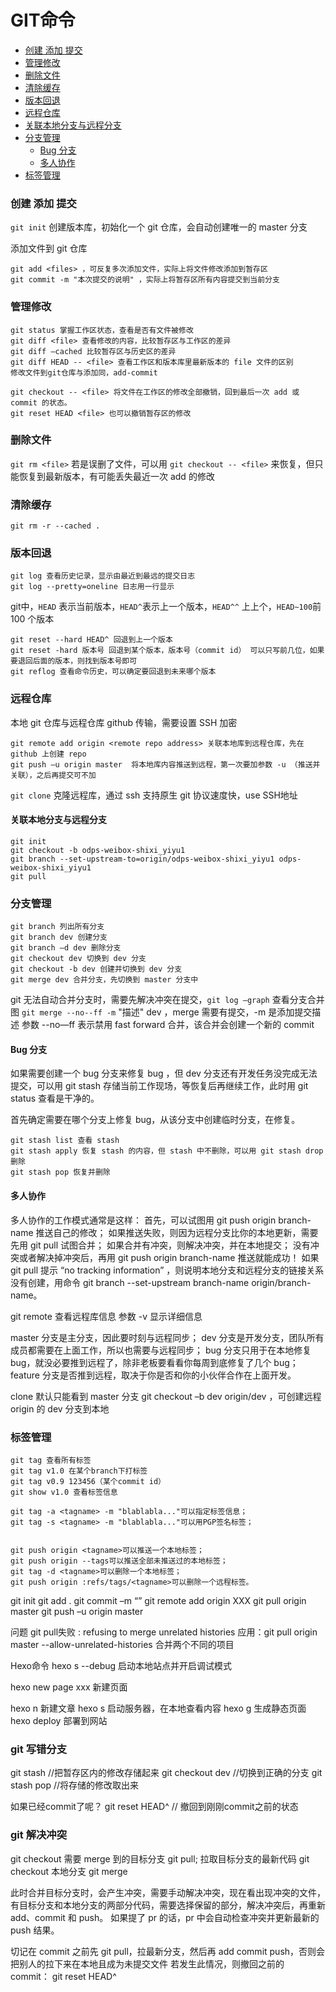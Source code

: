 # GIT命令
<!-- GFM-TOC -->
* [创建 添加 提交](#创建-添加-提交)
* [管理修改](#管理修改)
* [删除文件](#删除文件)
* [清除缓存](#清除缓存)
* [版本回退](#版本回退)
* [远程仓库](#远程仓库)
* [关联本地分支与远程分支](#关联本地分支与远程分支)
* [分支管理](#分支管理)
	* [Bug 分支](#bug-分支)
	* [多人协作](#多人协作)
* [标签管理](#标签管理)
<!-- GFM-TOC -->

### 创建 添加 提交
`git init` 创建版本库，初始化一个 git 仓库，会自动创建唯一的 master 分支

添加文件到 git 仓库
```
git add <files> ，可反复多次添加文件，实际上将文件修改添加到暂存区
git commit -m "本次提交的说明" ，实际上将暂存区所有内容提交到当前分支
```

### 管理修改
```
git status 掌握工作区状态，查看是否有文件被修改
git diff <file> 查看修改的内容，比较暂存区与工作区的差异
git diff –cached 比较暂存区与历史区的差异
git diff HEAD -- <file> 查看工作区和版本库里最新版本的 file 文件的区别
修改文件到git仓库与添加同，add-commit

git checkout -- <file> 将文件在工作区的修改全部撤销，回到最后一次 add 或 commit 的状态。
git reset HEAD <file> 也可以撤销暂存区的修改
```

### 删除文件
`git rm <file>` 
若是误删了文件，可以用 `git checkout -- <file>` 来恢复，但只能恢复到最新版本，有可能丢失最近一次 add 的修改

### 清除缓存
`git rm -r --cached .`

### 版本回退
```
git log 查看历史记录，显示由最近到最远的提交日志
git log --pretty=oneline 日志用一行显示
```

git中，`HEAD` 表示当前版本，`HEAD^`表示上一个版本，`HEAD^^` 上上个，`HEAD~100`前 100 个版本
```
git reset --hard HEAD^ 回退到上一个版本
git reset -hard 版本号 回退到某个版本，版本号（commit id） 可以只写前几位，如果要退回后面的版本，则找到版本号即可
git reflog 查看命令历史，可以确定要回退到未来哪个版本
```

### 远程仓库
本地 git 仓库与远程仓库 github 传输，需要设置 SSH 加密

```
git remote add origin <remote repo address> 关联本地库到远程仓库，先在 github 上创建 repo
git push –u origin master  将本地库内容推送到远程，第一次要加参数 -u （推送并关联），之后再提交可不加
```

`git clone` 克隆远程库，通过 ssh 支持原生 git 协议速度快，use SSH地址

#### 关联本地分支与远程分支
```
git init
git checkout -b odps-weibox-shixi_yiyu1
git branch --set-upstream-to=origin/odps-weibox-shixi_yiyu1 odps-weibox-shixi_yiyu1
git pull
```

### 分支管理
```
git branch 列出所有分支
git branch dev 创建分支
git branch –d dev 删除分支
git checkout dev 切换到 dev 分支
git checkout -b dev 创建并切换到 dev 分支
git merge dev 合并分支，先切换到 master 分支中
```

git 无法自动合并分支时，需要先解决冲突在提交，`git log –graph` 查看分支合并图
`git merge --no--ff -m` "描述" dev ，merge 需要有提交，-m 是添加提交描述 
参数 --no—ff 表示禁用 fast forward 合并，该合并会创建一个新的 commit

#### Bug 分支
如果需要创建一个 bug 分支来修复 bug ，但 dev 分支还有开发任务没完成无法提交，可以用 git stash 存储当前工作现场，等恢复后再继续工作，此时用 git status 查看是干净的。

首先确定需要在哪个分支上修复 bug，从该分支中创建临时分支，在修复。
```
git stash list 查看 stash
git stash apply 恢复 stash 的内容，但 stash 中不删除，可以用 git stash drop 删除
git stash pop 恢复并删除
```

#### 多人协作
多人协作的工作模式通常是这样：
首先，可以试图用 git push origin branch-name 推送自己的修改；
如果推送失败，则因为远程分支比你的本地更新，需要先用 git pull 试图合并；
如果合并有冲突，则解决冲突，并在本地提交；
没有冲突或者解决掉冲突后，再用 git push origin branch-name 推送就能成功！
如果 git pull 提示 “no tracking information” ，则说明本地分支和远程分支的链接关系没有创建，用命令 git branch --set-upstream branch-name origin/branch-name。

git remote 查看远程库信息 参数 -v 显示详细信息

master 分支是主分支，因此要时刻与远程同步；
dev 分支是开发分支，团队所有成员都需要在上面工作，所以也需要与远程同步；
bug 分支只用于在本地修复 bug，就没必要推到远程了，除非老板要看看你每周到底修复了几个 bug；
feature 分支是否推到远程，取决于你是否和你的小伙伴合作在上面开发。

clone 默认只能看到 master 分支
git checkout –b dev origin/dev ，可创建远程 origin 的 dev 分支到本地

### 标签管理
```
git tag 查看所有标签
git tag v1.0 在某个branch下打标签
git tag v0.9 123456（某个commit id）
git show v1.0 查看标签信息

git tag -a <tagname> -m "blablabla..."可以指定标签信息；
git tag -s <tagname> -m "blablabla..."可以用PGP签名标签；


git push origin <tagname>可以推送一个本地标签；
git push origin --tags可以推送全部未推送过的本地标签；
git tag -d <tagname>可以删除一个本地标签；
git push origin :refs/tags/<tagname>可以删除一个远程标签。
```


git init
git add .
git commit –m  “”
git remote add origin XXX
git pull origin master
git push –u origin master

问题
git pull失败 : refusing to merge unrelated histories
应用：git pull origin master --allow-unrelated-histories 合并两个不同的项目

Hexo命令
hexo s --debug 启动本地站点并开启调试模式

hexo new page xxx 新建页面

hexo n <filename> 新建文章
hexo s 启动服务器，在本地查看内容
hexo g 生成静态页面
hexo deploy 部署到网站


### git 写错分支
git stash                    //把暂存区内的修改存储起来
git checkout dev             //切换到正确的分支
git stash pop                //将存储的修改取出来

如果已经commit了呢？
git reset HEAD^              // 撤回到刚刚commit之前的状态

### git 解决冲突
git checkout 需要 merge 到的目标分支
git pull;  拉取目标分支的最新代码
git checkout 本地分支
git merge

此时合并目标分支时，会产生冲突，需要手动解决冲突，现在看出现冲突的文件，有目标分支和本地分支的两部分代码，需要选择保留的部分，解决冲突后，再重新 add、commit 和 push。
如果提了 pr 的话，pr 中会自动检查冲突并更新最新的 push 结果。

切记在 commit 之前先 git pull，拉最新分支，然后再 add commit push，否则会把别人的拉下来在本地且成为未提交文件
若发生此情况，则撤回之前的 commit： git reset HEAD^